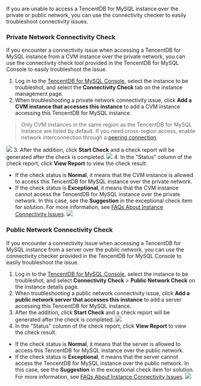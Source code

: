 
If you are unable to access a TencentDB for MySQL instance over the private or public network, you can use the connectivity checker to easily troubleshoot connectivity issues.

### Private Network Connectivity Check
If you encounter a connectivity issue when accessing a TencentDB for MySQL instance from a CVM instance over the private network, you can use the connectivity check tool provided in the TencentDB for MySQL Console to easily troubleshoot the issue.
1. Log in to the [TencentDB for MySQL Console](https://console.cloud.tencent.com/cdb), select the instance to be troubleshot, and select the **Connectivity Check** tab on the instance management page.
2. When troubleshooting a private network connectivity issue, click **Add a CVM instance that accesses this instance** to add a CVM instance accessing this TencentDB for MySQL instance.
>Only CVM instances in the same region as the TencentDB for MySQL instance are listed by default. If you need cross-region access, enable network interconnection through a [peering connection](https://intl.cloud.tencent.com/document/product/553).
>
![](https://main.qcloudimg.com/raw/e233a1cd63718cfdc31347da83153fd8.png)
3. After the addition, click **Start Check** and a check report will be generated after the check is completed.
![](https://main.qcloudimg.com/raw/0788aebb88c5509288e378dc1f541f22.png)
4. In the "Status" column of the check report, click **View Report** to view the check result.
 - If the check status is **Normal**, it means that the CVM instance is allowed to access this TencentDB for MySQL instance over the private network.
 - If the check status is **Exceptional**, it means that the CVM instance cannot access the TencentDB for MySQL instance over the private network. In this case, see the **Suggestion** in the exceptional check item for solution. For more information, see [FAQs About Instance Connectivity Issues](https://intl.cloud.tencent.com/document/product/236/31928).
![](https://main.qcloudimg.com/raw/b183b27af9c6b5a28cdb708f8a5c44d8.png)

### Public Network Connectivity Check
If you encounter a connectivity issue when accessing a TencentDB for MySQL instance from a server over the public network, you can use the connectivity checker provided in the TencentDB for MySQL Console to easily troubleshoot the issue.

1. Log in to the [TencentDB for MySQL Console](https://console.cloud.tencent.com/cdb), select the instance to be troubleshot, and select **Connectivity Check** > **Public Network Check** on the instance details page.
2. When troubleshooting a public network connectivity issue, click **Add a public network server that accesses this instance** to add a server accessing this TencentDB for MySQL instance.
3. After the addition, click **Start Check** and a check report will be generated after the check is completed.
![](https://main.qcloudimg.com/raw/43d9e61c2052797740e7ef6817251f5e.png)
4. In the "Status" column of the check report, click **View Report** to view the check result.
 - If the check status is **Normal**, it means that the server is allowed to access this TencentDB for MySQL instance over the public network.
 - If the check status is **Exceptional**, it means that the server cannot access the TencentDB for MySQL instance over the public network. In this case, see the **Suggestion** in the exceptional check item for solution. For more information, see [FAQs About Instance Connectivity Issues](https://intl.cloud.tencent.com/document/product/236/31928).
![](https://main.qcloudimg.com/raw/01998fb06fe6d8a762dd5a2a9a5eb26c.png)

